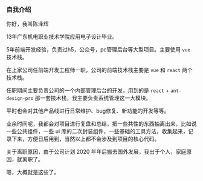 ### 自我介绍

你好，我叫陈泽辉

13年广东机电职业技术学院应用电子设计毕业。

5年前端开发经验，负责过h5，公众号，pc管理后台等大型项目。主要使用 `vue` 技术栈。

在上家公司任前端开发工程师一职，公司的前端技术栈主要是 `vue` 和 `react` 两个技术栈。

任职期间主要负责公司的一个内部管理后台的开发，用到的是 `react` + `ant-design-pro` 那一套技术栈，我主要负责系统管理这一大模块。

平时也会对其他产品线进行日常维护、bug修复、新功能的开发等等。

业余时间呢，我都会对项目进行复盘和总结，把一些共性的东西抽离出来，比如说一些公共组件，一些 ui 库的二次封装组件，一些基础的工具方法，收集起来，记录下来，方便日后用到，当然以上都不会涉及到项目的核心代码。

关于离职原因，由于公司计划 2020 年年后搬去国外发展，我出于个人，家庭原因，就离职了。

嗯，大概就是这些了。